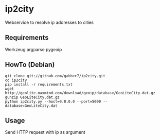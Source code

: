 ip2city
==========

Webservice to resolve ip addresses to cities


Requirements
-------------

Werkzeug
argparse
pygeoip

HowTo (Debian)
---------------
```
git clone git://github.com/gabber7/ip2city.git
cd ip2city
pip install -r requirements.txt
wget http://geolite.maxmind.com/download/geoip/database/GeoLiteCity.dat.gz
gunzip GeoLiteCity.dat.gz
python ip2city.py --host=0.0.0.0 --port=5000 --database=GeoLiteCity.dat
```

Usage
------

Send HTTP request with ip as argument
